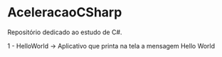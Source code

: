 # AceleracaoCSharp
Repositório dedicado ao estudo de C#. 

1 - HelloWorld
  -> Aplicativo que printa na tela a mensagem Hello World 
